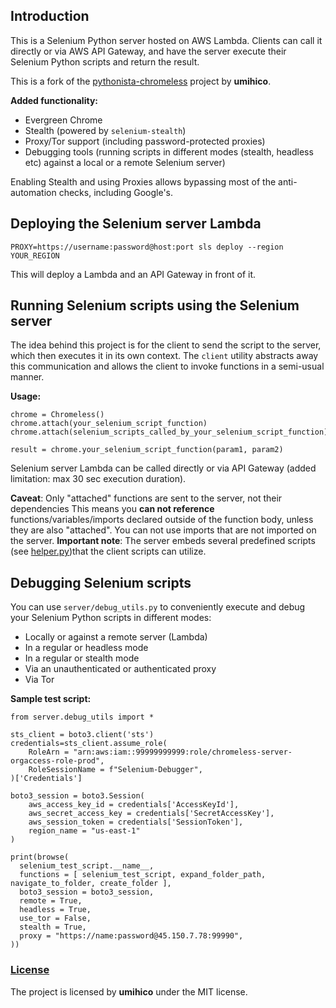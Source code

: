 ## Introduction

This is a Selenium Python server hosted on AWS Lambda. Clients can call it directly or via AWS API Gateway, and have the server execute their Selenium Python scripts and return the result.

This is a fork of the [pythonista-chromeless](https://github.com/umihico/pythonista-chromeless.git) project by **umihico**.

**Added functionality:**
- Evergreen Chrome
- Stealth (powered by `selenium-stealth`)
- Proxy/Tor support (including password-protected proxies)
- Debugging tools (running scripts in different modes (stealth, headless etc) against a local or a remote Selenium server)

Enabling Stealth and using Proxies allows bypassing most of the anti-automation checks, including Google's.

## Deploying the Selenium server Lambda

`PROXY=https://username:password@host:port sls deploy --region YOUR_REGION`

This will deploy a Lambda and an API Gateway in front of it.

## Running Selenium scripts using the Selenium server

The idea behind this project is for the client to send the script to the server, which then executes it in its own context. The `client` utility abstracts away this communication and allows the client to invoke functions in a semi-usual manner.

**Usage:**
```
chrome = Chromeless()
chrome.attach(your_selenium_script_function)
chrome.attach(selenium_scripts_called_by_your_selenium_script_function)

result = chrome.your_selenium_script_function(param1, param2)
```

Selenium server Lambda can be called directly or via API Gateway (added limitation: max 30 sec execution duration). 

**Caveat**: Only "attached" functions are sent to the server, not their dependencies
This means you **can not reference** functions/variables/imports declared outside of the function body, unless they are also "attached". You can not use imports that are not imported on the server. **Important note**: The server embeds several predefined scripts (see [helper.py](https://github.com/rezgar/selenium-server/blob/master/server/helper.py))that the client scripts can utilize.

## Debugging Selenium scripts

You can use `server/debug_utils.py` to conveniently execute and debug your Selenium Python scripts in different modes:
+ Locally or against a remote server (Lambda)
+ In a regular or headless mode
+ In a regular or stealth mode
+ Via an unauthenticated or authenticated proxy
+ Via Tor

**Sample test script:**
```
from server.debug_utils import *

sts_client = boto3.client('sts')
credentials=sts_client.assume_role(
    RoleArn = "arn:aws:iam::99999999999:role/chromeless-server-orgaccess-role-prod",
    RoleSessionName = f"Selenium-Debugger",
)['Credentials']

boto3_session = boto3.Session(
    aws_access_key_id = credentials['AccessKeyId'],
    aws_secret_access_key = credentials['SecretAccessKey'],
    aws_session_token = credentials['SessionToken'],
    region_name = "us-east-1"
)

print(browse(
  selenium_test_script.__name__,
  functions = [ selenium_test_script, expand_folder_path, navigate_to_folder, create_folder ],
  boto3_session = boto3_session,
  remote = True,
  headless = True,
  use_tor = False,
  stealth = True,
  proxy = "https://name:password@45.150.7.78:99990",
))
```

### [License](https://github.com/umihico/pythonista-chromeless/blob/master/LICENSE)
The project is licensed by **umihico** under the MIT license.
